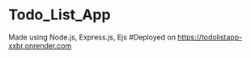 # Todo_List_App
Made using Node.js, Express.js, Ejs
#Deployed on
https://todolistapp-xxbr.onrender.com
